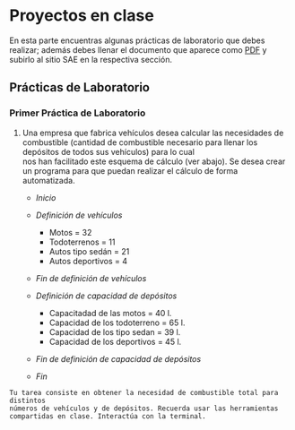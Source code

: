 # Proyectos en clase

En esta parte encuentras algunas prácticas de laboratorio que debes realizar; además debes
llenar el documento que aparece como [PDF](https://www.dropbox.com/s/lr2n0dip3psg3e3/bitacora_lab.pdf?dl=0) y subirlo al sitio SAE en la respectiva sección. 

## Prácticas de Laboratorio

### Primer Práctica de Laboratorio
1. Una empresa que fabrica vehículos desea calcular las necesidades de combustible (cantidad de
	combustible necesario para llenar los depósitos de todos sus vehículos) para lo cual  
	nos han facilitado este esquema de cálculo (ver abajo). Se desea crear un programa 
	para que puedan realizar el cálculo de forma automatizada.


 	- *Inicio*
	- _Definición de vehículos_
		- Motos = 32
		- Todoterrenos = 11
		- Autos tipo sedán = 21
		- Autos deportivos = 4
	- _Fin de definición de vehículos_

	- _Definición de capacidad de depósitos_
		- Capacitadad de las motos = 40 l.
		- Capacidad de los todoterreno = 65 l.
		- Capacidad de los tipo sedan = 39 l.
		- Capacidad de los deportivos = 45 l.
	- _Fin de definición de capacidad de depósitos_

	- *Fin*

~~~
Tu tarea consiste en obtener la necesidad de combustible total para distintos 
números de vehículos y de depósitos. Recuerda usar las herramientas compartidas en clase. Interactúa con la terminal.
~~~
